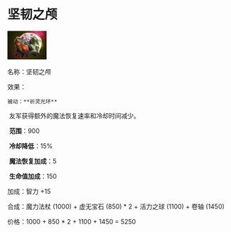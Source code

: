 # 坚韧之颅



![](src/icon/mjz_preserved_skull.png)

名称：坚韧之颅

效果：

 	被动：**祈灵光环**

​	友军获得额外的魔法恢复速率和冷却时间减少。

​	**范围**：900

​	**冷却降低**：15%

​	**魔法恢复加成**：5

​	**生命值加成**：150



加成：智力 +15 

合成：魔力法杖 (1000) + 虚无宝石 (850) * 2 + 活力之球 (1100) + 卷轴 (1450)

价格：1000 + 850 * 2 + 1100 + 1450 = 5250





 
